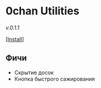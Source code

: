 # 0chan Utilities
*v.0.1.1* 

[<a href="https://github.com/Juribiyan/0chan-utilities/raw/master/es5/0chan-utilities.user.js">Install</a>]

## Фичи
* Скрытие досок
* Кнопка быстрого сажирования